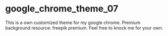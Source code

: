 # google_chrome_theme_07
This is a own customized theme for my google chrome. Premium background resource: freepik premium. Feel free to knock me for your own.
